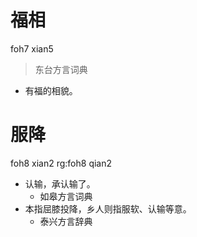 # 福相
foh7 xian5
> 东台方言词典
- 有福的相貌。

# 服降
foh8 xian2
rg:foh8 qian2
+ 认输，承认输了。
  * 如皋方言词典
+ 本指屈膝投降，乡人则指服软、认输等意。
  * 泰兴方言辞典
